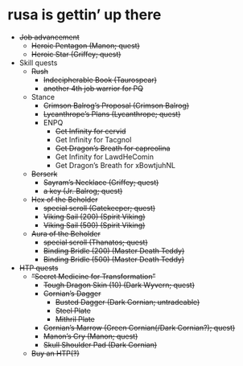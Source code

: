 # rusa is gettin&rsquo; up there

- ~~Job advancement~~
    - ~~Heroic Pentagon (Manon; quest)~~
    - ~~Heroic Star (Griffey; quest)~~
- Skill quests
    - ~~Rush~~
        - ~~Indecipherable Book (Taurospear)~~
        - ~~another 4th job warrior for PQ~~
    - Stance
        - ~~Crimson Balrog&rsquo;s Proposal (Crimson Balrog)~~
        - ~~Lycanthrope&rsquo;s Plans (Lycanthrope; quest)~~
        - ENPQ
            - ~~Get Infinity for cervid~~
            - Get Infinity for Tacgnol
            - ~~Get Dragon&rsquo;s Breath for capreolina~~
            - Get Infinity for LawdHeComin
            - Get Dragon&rsquo;s Breath for xBowtjuhNL
    - ~~Berserk~~
        - ~~Sayram&rsquo;s Necklace (Griffey; quest)~~
        - ~~a key (Jr. Balrog; quest)~~
    - ~~Hex of the Beholder~~
        - ~~special scroll (Gatekeeper; quest)~~
        - ~~Viking Sail (200) (Spirit Viking)~~
        - ~~Viking Sail (500) (Spirit Viking)~~
    - ~~Aura of the Beholder~~
        - ~~special scroll (Thanatos; quest)~~
        - ~~Binding Bridle (200) (Master Death Teddy)~~
        - ~~Binding Bridle (500) (Master Death Teddy)~~
- ~~HTP quests~~
    - ~~&ldquo;Secret Medicine for Transformation&rdquo;~~
        - ~~Tough Dragon Skin (10) (Dark Wyvern; quest)~~
        - ~~Cornian&rsquo;s Dagger~~
            - ~~Busted Dagger (Dark Cornian; untradeable)~~
            - ~~Steel Plate~~
            - ~~Mithril Plate~~
        - ~~Cornian&rsquo;s Marrow (Green Cornian(/Dark Cornian?); quest)~~
        - ~~Manon&rsquo;s Cry (Manon; quest)~~
        - ~~Skull Shoulder Pad (Dark Cornian)~~
    - ~~Buy an HTP(&#x203d;)~~
